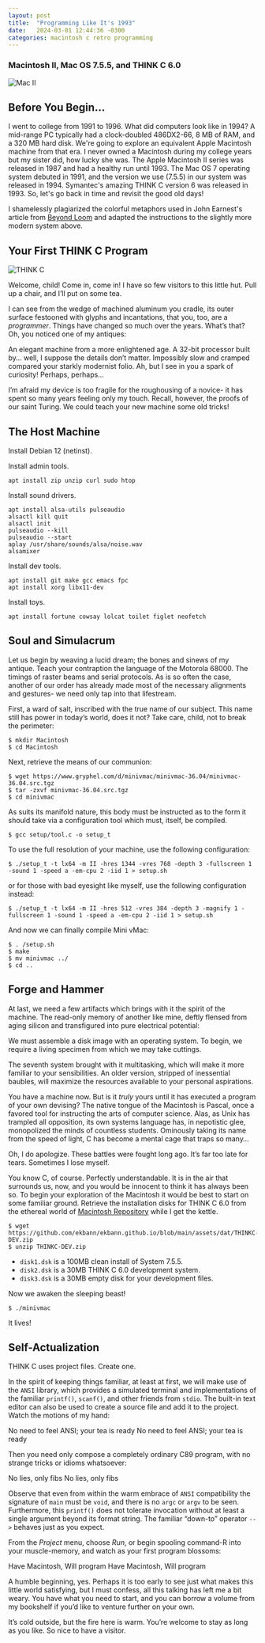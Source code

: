 ```yaml
---
layout: post
title:  "Programming Like It's 1993"
date:   2024-03-01 12:44:36 -0300
categories: macintosh c retro programming
---
```

### Macintosh II, Mac OS 7.5.5, and THINK C 6.0

![Mac II](/assets/img/dither_it_mac2.jpg "Mac II")

## Before You Begin...

I went to college from 1991 to 1996. What did computers look like in 1994? A mid-range PC typically had a clock-doubled 486DX2-66, 8 MB of RAM, and a 320 MB hard disk. We're going to explore an equivalent Apple Macintosh machine from that era. I never owned a Macintosh during my college years but my sister did, how lucky she was. The Apple Macintosh II series was released in 1987 and had a healthy run until 1993. The Mac OS 7 operating system debuted in 1991, and the version we use (7.5.5) in our system was released in 1994. Symantec's amazing THINK C version 6 was released in 1993. So, let's go back in time and revisit the good old days!

I shamelessly plagiarized the colorful metaphors used in John Earnest's article from [Beyond Loom](https://beyondloom.com/blog/thinkc.html) and adapted the instructions to the slightly more modern system above.

## Your First THINK C Program

![THINK C](/assets/img/thinkc.gif "THINK C")

Welcome, child! Come in, come in! I have so few visitors to this little hut. Pull up a chair, and I’ll put on some tea.

I can see from the wedge of machined aluminum you cradle, its outer surface festooned with glyphs and incantations, that you, too, are a *programmer*. Things have changed so much over the years. What’s that? Oh, you noticed one of my antiques:

An elegant machine from a more enlightened age. A 32-bit processor built by… well, I suppose the details don’t matter. Impossibly slow and cramped compared your starkly modernist folio. Ah, but I see in you a spark of curiosity! Perhaps, perhaps…

I’m afraid my device is too fragile for the roughousing of a novice- it has spent so many years feeling only my touch. Recall, however, the proofs of our saint Turing. We could teach your new machine some old tricks!

## The Host Machine

Install Debian 12 (netinst).

Install admin tools.
```
apt install zip unzip curl sudo htop 
```

Install sound drivers.
```
apt install alsa-utils pulseaudio
alsactl kill quit
alsactl init
pulseaudio --kill
pulseaudio --start
aplay /usr/share/sounds/alsa/noise.wav
alsamixer
```

Install dev tools.
```
apt install git make gcc emacs fpc
apt install xorg libx11-dev
```

Install toys.
```
apt install fortune cowsay lolcat toilet figlet neofetch
```

## Soul and Simulacrum

Let us begin by weaving a lucid dream; the bones and sinews of my antique. Teach your contraption the language of the Motorola 68000. The timings of raster beams and serial protocols. As is so often the case, another of our order has already made most of the necessary alignments and gestures- we need only tap into that lifestream.

First, a ward of salt, inscribed with the true name of our subject. This name still has power in today’s world, does it not? Take care, child, not to break the perimeter:
```
$ mkdir Macintosh
$ cd Macintosh
```
Next, retrieve the means of our communion:
```
$ wget https://www.gryphel.com/d/minivmac/minivmac-36.04/minivmac-36.04.src.tgz
$ tar -zxvf minivmac-36.04.src.tgz
$ cd minivmac
```
As suits its manifold nature, this body must be instructed as to the form it should take via a configuration tool which must, itself, be compiled.
```
$ gcc setup/tool.c -o setup_t
```
To use the full resolution of your  machine, use the following configuration:
```
$ ./setup_t -t lx64 -m II -hres 1344 -vres 768 -depth 3 -fullscreen 1 -sound 1 -speed a -em-cpu 2 -iid 1 > setup.sh
```
or for those with bad eyesight like myself, use the following configuration instead:
```
$ ./setup_t -t lx64 -m II -hres 512 -vres 384 -depth 3 -magnify 1 -fullscreen 1 -sound 1 -speed a -em-cpu 2 -iid 1 > setup.sh
```
And now we can finally compile Mini vMac:
```
$ . /setup.sh
$ make
$ mv minivmac ../
$ cd ..
```

## Forge and Hammer

At last, we need a few artifacts which brings with it the spirit of the machine. The read-only memory of another like mine, deftly flensed from aging silicon and transfigured into pure electrical potential:

We must assemble a disk image with an operating system. To begin, we require a living specimen from which we may take cuttings.

The seventh system brought with it multitasking, which will make it more familiar to your sensibilities. An older version, stripped of inessential baubles, will maximize the resources available to your personal aspirations.

You have a machine now. But is it *truly* yours until it has executed a program of your own devising? The native tongue of the Macintosh is Pascal, once a favored tool for instructing the arts of computer science. Alas, as Unix has trampled all opposition, its own systems language has, in nepotistic glee, monopolized the minds of countless students. Ominously taking its name from the speed of light, C has become a mental cage that traps so many…

Oh, I do apologize. These battles were fought long ago. It’s far too late for tears. Sometimes I lose myself.

You know C, of course. Perfectly understandable. It is in the air that surrounds us, now, and you would be innocent to think it has always been so. To begin your exploration of the Macintosh it would be best to start on some familiar ground. Retrieve the installation disks for THINK C 6.0 from the ethereal world of [Macintosh Repository](https://macintoshgarden.org/apps/symantec-think-c-60) while I get the kettle.

```
$ wget https://github.com/ekbann/ekbann.github.io/blob/main/assets/dat/THINKC-DEV.zip
$ unzip THINKC-DEV.zip
```
- `disk1.dsk` is a 100MB clean install of System 7.5.5.
- `disk2.dsk` is a 30MB THINK C 6.0 development system.
- `disk3.dsk` is a 30MB empty disk for your development files.

Now we awaken the sleeping beast!
```
$ ./minivmac
```

It lives!

## Self-Actualization

THINK C uses project files. Create one.

In the spirit of keeping things familiar, at least at first, we will make use of the `ANSI` library, which provides a simulated terminal and implementations of the familiar `printf()`, `scanf()`, and other friends from `stdio`. The built-in text editor can also be used to create a source file and add it to the project. Watch the motions of my hand:

No need to feel ANSI; your tea is ready
No need to feel ANSI; your tea is ready

Then you need only compose a completely ordinary C89 program, with no strange tricks or idioms whatsoever:

No lies, only fibs
No lies, only fibs

Observe that even from within the warm embrace of `ANSI` compatibility the signature of `main` must be `void`, and there is no `argc` or `argv` to be seen. Furthermore, this `printf()` does not tolerate invocation without at least a single argument beyond its format string. The familiar “down-to” operator `-->` behaves just as you expect.

From the *Project* menu, choose *Run*, or begin spooling command-R into your muscle-memory, and watch as your first program blossoms:

Have Macintosh, Will program
Have Macintosh, Will program

A humble beginning, yes. Perhaps it is too early to see just what makes this little world satisfying, but I must confess, all this talking has left me a bit weary. You have what you need to start, and you can borrow a volume from my bookshelf if you’d like to venture further on your own.

It’s cold outside, but the fire here is warm. You’re welcome to stay as long as you like. So nice to have a visitor.
